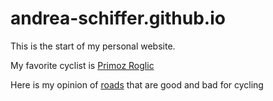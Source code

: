 # andrea-schiffer.github.io

This is the start of my personal website.

My favorite cyclist is [Primoz Roglic](https://en.wikipedia.org/wiki/Primo%C5%BE_Rogli%C4%8D)

Here is my opinion of [roads](./cultural_rec.md) that are good and bad for cycling
